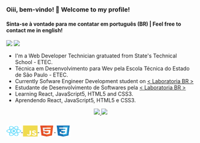 ### Oiii, bem-vindo! 👋 Welcome to my profile! 
#### Sinta-se à vontade para me contatar em português (BR) | Feel free to contact me in english!
   <a href = "mailto:vianesoaresss@gmail.com"><img src="https://img.shields.io/badge/-Gmail-%23333?style=for-the-badge&logo=gmail&logoColor=white" target="_blank"></a>
   <a href="https://www.linkedin.com/in/vivianejsp/" target="_blank"><img src="https://img.shields.io/badge/-LinkedIn-%230077B5?style=for-the-badge&logo=linkedin&logoColor=white" target="_blank"></a> 

- I'm a Web Developer Technician gratuated from State's Technical School - ETEC.
- Técnica em Desenvolvimento para Wev pela Escola Técnica do Estado de São Paulo - ETEC.
- Currently Sofware Engineer Development student on [< Laboratoria BR >](https://www.laboratoria.la/br) 
- Estudante de Desenvolvimento de Softwares pela [< Laboratoria BR >](https://www.laboratoria.la/br) 
- Learning React, JavaScript5, HTML5 and CSS3.
- Aprendendo React, JavaScript5, HTML5 e CSS3.
  
<div align="center">
  <a href="https://github.com/vivisoares">
  <img height="185em" src="https://github-readme-stats.vercel.app/api?username=vivisoares&show_icons=true&theme=dracula&include_all_commits=true&count_private=true"/>
  <img height="185em" src="https://github-readme-stats.vercel.app/api/top-langs/?username=vivisoares&layout=compact&langs_count=7&theme=dracula"/>
</div>
<div style="display: inline_block; margin-top: 0.6em; align-content: center" ><br>
  <img align="center" alt="Vivis-React" height="30" width="40" src="https://raw.githubusercontent.com/devicons/devicon/master/icons/react/react-original.svg">
  <img align="center" alt="Vivis-Js" height="30" width="40" src="https://raw.githubusercontent.com/devicons/devicon/master/icons/javascript/javascript-plain.svg">
  <img align="center" alt="Vivis-HTML" height="30" width="40" src="https://raw.githubusercontent.com/devicons/devicon/master/icons/html5/html5-original.svg">
  <img align="center" alt="Vivis-CSS" height="30" width="40" src="https://raw.githubusercontent.com/devicons/devicon/master/icons/css3/css3-original.svg">

</div>
